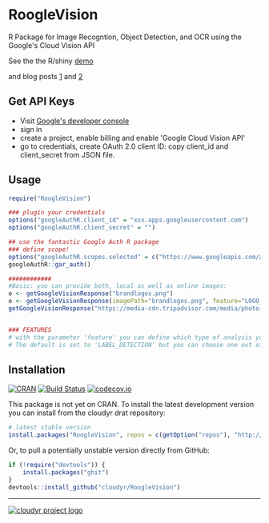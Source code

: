 # RoogleVision
R Package for Image Recogntion, Object Detection, and OCR using the Google's Cloud Vision API

See the the R/shiny [demo](https://flovv.shinyapps.io/gVision-shiny/)

and blog posts [1](http://flovv.github.io/Image-Recognition-Google-Vision/) and [2](http://flovv.github.io/Brand-Logos/)


## Get API Keys
* Visit [Google's developer console](https://console.cloud.google.com)
* sign in
* create a project, enable billing and enable 'Google Cloud Vision API' 
* go to credentials, create OAuth 2.0 client ID: copy client_id and client_secret from JSON file.


## Usage

```R
require("RoogleVision")

### plugin your credentials
options("googleAuthR.client_id" = "xxx.apps.googleusercontent.com")
options("googleAuthR.client_secret" = "")

## use the fantastic Google Auth R package
### define scope!
options("googleAuthR.scopes.selected" = c("https://www.googleapis.com/auth/cloud-platform"))
googleAuthR::gar_auth()

############
#Basic: you can provide both, local as well as online images:
o <- getGoogleVisionResponse("brandlogos.png")
o <- getGoogleVisionResponse(imagePath="brandlogos.png", feature="LOGO_DETECTION", numResults=4)
getGoogleVisionResponse("https://media-cdn.tripadvisor.com/media/photo-s/02/6b/c2/19/filename-48842881-jpg.jpg", feature="LANDMARK_DETECTION")


### FEATURES
# with the parameter 'feature' you can define which type of analysis you want. Results differ by feature-type
# The default is set to 'LABEL_DETECTION' but you can choose one out of: FACE_DETECTION, LANDMARK_DETECTION, LOGO_DETECTION, LABEL_DETECTION, TEXT_DETECTION

```


## Installation ##

[![CRAN](http://www.r-pkg.org/badges/version/RoogleVision)](http://cran.r-project.org/package=RoogleVision)
[![Build Status](https://travis-ci.org/cloudyr/RoogleVision.png?branch=master)](https://travis-ci.org/cloudyr/RoogleVision)
[![codecov.io](http://codecov.io/github/cloudyr/RoogleVision/coverage.svg?branch=master)](http://codecov.io/github/cloudyr/RoogleVision?branch=master)

This package is not yet on CRAN. To install the latest development version you can install from the cloudyr drat repository:

```R
# latest stable version
install.packages("RoogleVision", repos = c(getOption("repos"), "http://cloudyr.github.io/drat"))
```

Or, to pull a potentially unstable version directly from GitHub:

```R
if (!require("devtools")) {
    install.packages("ghit")
}
devtools::install_github("cloudyr/RoogleVision")
```


---
[![cloudyr project logo](http://i.imgur.com/JHS98Y7.png)](https://github.com/cloudyr)
